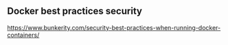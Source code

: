 ## Docker best practices security

https://www.bunkerity.com/security-best-practices-when-running-docker-containers/
